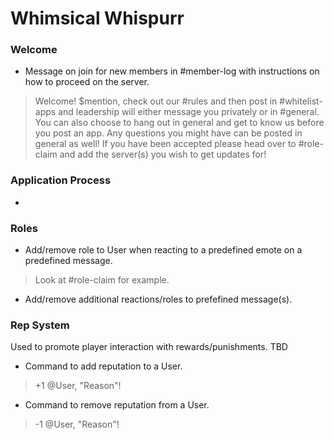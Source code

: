 # Whimsical Whispurr

### Welcome
- Message on join for new members in #member-log with instructions on how to proceed on the server. 
>Welcome! $mention, check out our #rules and then post in #whitelist-apps and leadership will either message you privately or in #general. You can also choose to hang out in general and get to know us before you post an app. Any questions you might have can be posted in general as well! If you have been accepted please head over to #role-claim and add the server(s) you wish to get updates for!

### Application Process
- 

### Roles
- Add/remove role to User when reacting to a predefined emote on a predefined message.
>Look at #role-claim for example.
- Add/remove additional reactions/roles to prefefined message(s).

### Rep System
Used to promote player interaction with rewards/punishments. TBD
- Command to add reputation to a User.
>+1 @User, "Reason"!
- Command to remove reputation from a User.
>-1 @User, "Reason"!
